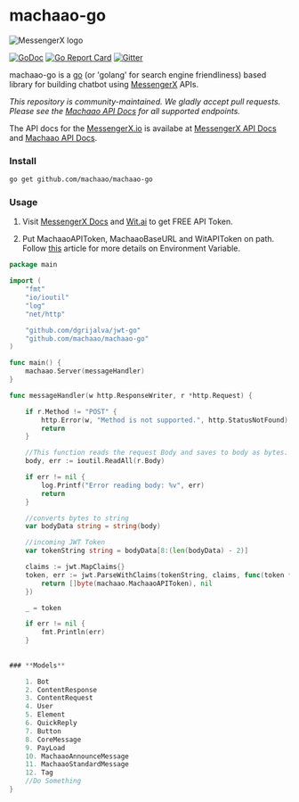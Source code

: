 # machaao-go

![MessengerX logo](https://www.messengerx.io/img/logo.png)  

[![GoDoc](https://godoc.org/github.com/machaao/machaao-go?status.svg)](https://godoc.org/github.com/machaao/machaao-go) [![Go Report Card](https://goreportcard.com/badge/github.com/machaao/machaao-go)](https://goreportcard.com/report/github.com/machaao/machaao-go) [![Gitter](https://badges.gitter.im/messengerx-io/community.svg)](https://gitter.im/messengerx-io/community?utm_source=badge&utm_medium=badge&utm_campaign=pr-badge) 

machaao-go is a [go](https://golang.org) (or 'golang' for search engine friendliness) based library for building chatbot using [MessengerX](https://messengerx.io) APIs.

*This repository is community-maintained. We gladly accept pull requests. Please see the  [Machaao API Docs](https://ganglia.machaao.com/api-docs/#/) for all supported endpoints.*

The API docs for the [MessengerX.io](https://messengerx.io) is availabe at [MessengerX API Docs](https://messengerx.readthedocs.io/en/latest/) and [Machaao API Docs](https://ganglia.machaao.com/api-docs/#/).

### Install 

```bash
go get github.com/machaao/machaao-go
```

### Usage

1. Visit [MessengerX Docs](https://messengerx.readthedocs.io/en/latest/) and [Wit.ai](https://wit.ai) to get FREE API Token.

2. Put MachaaoAPIToken, MachaaoBaseURL and WitAPIToken on path. Follow [this](https://www.poftut.com/how-to-set-environment-variables-for-linux-windows-bsd-and-macosx/) article for more details on Environment Variable.

```go
package main

import (
	"fmt"
	"io/ioutil"
	"log"
	"net/http"

	"github.com/dgrijalva/jwt-go"
	"github.com/machaao/machaao-go"
)

func main() {
	machaao.Server(messageHandler)
}

func messageHandler(w http.ResponseWriter, r *http.Request) {

	if r.Method != "POST" {
		http.Error(w, "Method is not supported.", http.StatusNotFound)
		return
	}

	//This function reads the request Body and saves to body as bytes.
	body, err := ioutil.ReadAll(r.Body)

	if err != nil {
		log.Printf("Error reading body: %v", err)
		return
	}

	//converts bytes to string
	var bodyData string = string(body)

	//incoming JWT Token
	var tokenString string = bodyData[8:(len(bodyData) - 2)]

	claims := jwt.MapClaims{}
	token, err := jwt.ParseWithClaims(tokenString, claims, func(token *jwt.Token) (interface{}, error) {
		return []byte(machaao.MachaaoAPIToken), nil
	})

	_ = token

	if err != nil {
		fmt.Println(err)
	}
	
	
### **Models**

	1. Bot
	2. ContentResponse
	3. ContentRequest
	4. User
	5. Element
	6. QuickReply
	7. Button
	8. CoreMessage
	9. PayLoad
	10. MachaaoAnnounceMessage
	11. MachaaoStandardMessage
	12. Tag
	//Do Something
}

```


